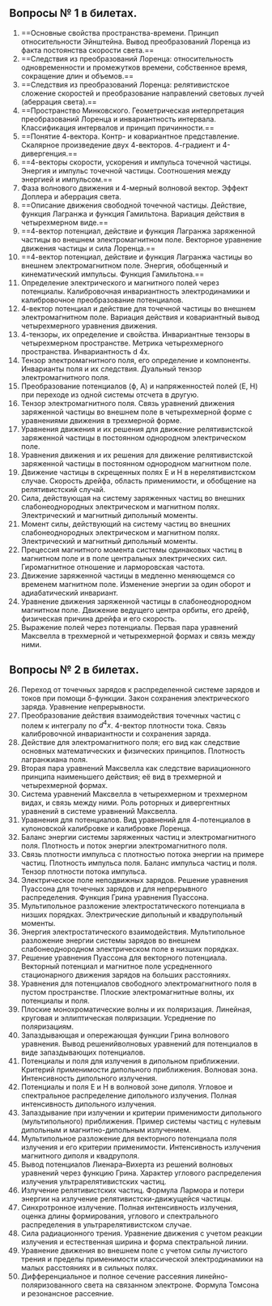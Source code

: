 ## Вопросы № 1 в билетах.
   1. ==Основные свойства пространства-времени. Принцип относительности Эйнштейна. Вывод преобразований Лоренца из факта постоянства скорости света.==
   2. ==Следствия из преобразований Лоренца: относительность одновременности и промежутков времени, собственное время, сокращение длин и объемов.==
   3. ==Следствия из преобразований Лоренца: релятивистское сложение скоростей и преобразование направлений световых лучей (аберрация света).==
   4. ==Пространство Минковского. Геометрическая интерпретация преобразований Лоренца и инвариантность интервала. Классификация интервалов и принцип причинности.==
   5. ==Понятие 4-вектора. Контр- и ковариантное представление. Скалярное произведение двух 4-векторов. 4-градиент и 4-дивергенция.==
   6. ==4-векторы скорости, ускорения и импульса точечной частицы. Энергия и импульс точечной частицы. Соотношения между энергией и импульсом.==
   7. Фаза волнового движения и 4-мерный волновой вектор. Эффект Доплера и аберрация света.
   8. ==Описание движения свободной точечной частицы. Действие, функция Лагранжа и функция Гамильтона. Вариация действия в четырехмерном виде.==
   9. ==4-вектор потенциал, действие и функция Лагранжа заряженной частицы во внешнем электромагнитном поле. Векторное уравнение движения частицы и сила Лоренца.==
10. ==4-вектор потенциал, действие и функция Лагранжа частицы во внешнем электромагнитном поле. Энергия, обобщенный и кинематический импульсы. Функция Гамильтона.==
11. Определение электрического и магнитного полей через потенциалы. Калибровочная инвариантность электродинамики и калибровочное преобразование потенциалов.
12. 4-вектор потенциал и действие для точечной частицы во внешнем электромагнитном поле. Вариация действия и ковариантный вывод четырехмерного уравнения движения.
13. 4-тензоры, их определение и свойства. Инвариантные тензоры в четырехмерном пространстве. Метрика четырехмерного пространства. Инвариантность d 4x.
14. Тензор электромагнитного поля, его определение и компоненты. Инварианты поля и их следствия. Дуальный тензор электромагнитного поля.
15. Преобразование потенциалов (ϕ, A) и напряженностей полей (E, H) при переходе из одной системы отсчета в другую.
16. Тензор электромагнитного поля. Связь уравнений движения заряженной частицы во внешнем поле в четырехмерной форме с уравнениями движения в трехмерной форме.
17. Уравнения движения и их решения для движение релятивистской заряженной частицы в постоянном однородном электрическом поле.
18. Уравнения движения и их решения для движение релятивистской заряженной частицы в постоянном однородном магнитном поле.
19. Движение частицы в скрещенных полях E и H в нерелятивистском случае. Скорость дрейфа, область применимости, и обобщение на релятивистский случай.
20. Сила, действующая на систему заряженных частиц во внешних слабонеоднородных электрическом и магнитном полях. Электрический и магнитный дипольный моменты.
21. Момент силы, действующий на систему частиц во внешних слабонеоднородных электрическом и магнитном полях. Электрический и магнитный дипольный моменты.
22. Прецессия магнитного момента системы одинаковых частиц в магнитном поле и в поле центральных электрических сил. Гиромагнитное отношение и ларморовская частота.
23. Движение заряженной частицы в медленно меняющемся со временем магнитном поле. Изменение энергии за один оборот и адиабатический инвариант.
24. Уравнение движения заряженной частицы в слабонеоднородном магнитном поле. Движение ведущего центра орбиты, его дрейф, физическая причина дрейфа и его скорость.
25. Выражение полей через потенциалы. Первая пара уравнений Максвелла в трехмерной и четырехмерной формах и связь между ними.

## Вопросы № 2 в билетах.

26. Переход от точечных зарядов к распределенной системе зарядов и токов при помощи δ-функции. Закон сохранения электрического заряда. Уравнение непрерывности.
27. Преобразование действия взаимодействия точечных частиц с полем к интегралу по $d^4x$. 4-вектор плотности тока. Связь калибровочной инвариантности и сохранения заряда.
28. Действие для электромагнитного поля; его вид как следствие основных математических и физических принципов. Плотность лагранжиана поля.
29. Вторая пара уравнений Максвелла как следствие вариационного принципа наименьшего действия; её вид в трехмерной и четырехмерной формах.
30. Система уравнений Максвелла в четырехмерном и трехмерном видах, и связь между ними. Роль роторных и дивергентных уравнений в системе уравнений Максвелла.
31. Уравнения для потенциалов. Вид уравнений для 4-потенциалов в кулоновской калибровке и калибровке Лоренца.
32. Баланс энергии системы заряженных частиц и электромагнитного поля. Плотность и поток энергии электромагнитного поля.
33. Связь плотности импульса с плотностью потока энергии на примере частиц. Плотность импульса поля. Баланс импульса частиц и поля. Тензор плотности потока импульса.
34. Электрическое поле неподвижных зарядов. Решение уравнения Пуассона для точечных зарядов и для непрерывного распределения. Функция Грина уравнения Пуассона.
35. Мультипольное разложение электростатического потенциала в низших порядках. Электрические дипольный и квадрупольный моменты.
36. Энергия электростатического взаимодействия. Мультипольное разложение энергии системы зарядов во внешнем слабонеоднородном электрическом поле в низших порядках.
37. Решение уравнения Пуассона для векторного потенциала. Векторный потенциал и магнитное поле усредненного стационарного движения зарядов на больших расстояниях.
38. Уравнения для потенциалов свободного электромагнитного поля в пустом пространстве. Плоские электромагнитные волны, их потенциалы и поля.
39. Плоские монохроматические волны и их поляризация. Линейная, круговая и эллиптическая поляризации. Усреднение по поляризациям.
40. Запаздывающая и опережающая функции Грина волнового уравнения. Вывод решенийволновых уравнений для потенциалов в виде запаздывающих потенциалов.
41. Потенциалы и поля для излучения в дипольном приближении. Критерий применимости дипольного приближения. Волновая зона. Интенсивность дипольного излучения.
42. Потенциалы и поля E и H в волновой зоне диполя. Угловое и спектральное распределение дипольного излучения. Полная интенсивность дипольного излучения.
43. Запаздывание при излучении и критерии применимости дипольного (мультипольного) приближения. Пример системы частиц с нулевым дипольным и магнитно-дипольным излучением.
44. Мультипольное разложение для векторного потенциала поля излучения и его критерии применимости. Интенсивность излучения магнитного диполя и квадруполя.
45. Вывод потенциалов Лиенара–Вихерта из решений волновых уравнений через функцию Грина. Характер углового распределения излучения ультрарелятивистских частиц.
46. Излучение релятивистских частиц. Формула Лармора и потери энергии на излучение релятивистски-движущейся частицы.
47. Синхротронное излучение. Полная интенсивность излучения, оценка длины формирования, углового и спектрального распределения в ультрарелятивистском случае.
48. Сила радиационного трения. Уравнение движения с учетом реакции излучения и естественная ширина и форма спектральной линии.
49. Уравнение движения во внешнем поле с учетом силы лучистого трения и пределы применимости классической электродинамики на малых расстояниях и в сильных полях.
50. Дифференциальное и полное сечение рассеяния линейно-поляризованного света на связанном электроне. Формула Томсона и резонансное рассеяние.